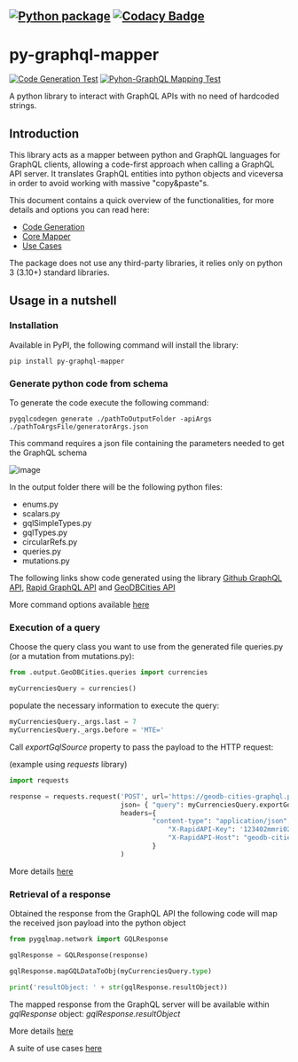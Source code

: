 [![Python package](https://github.com/dapalex/py-graphql-mapper/actions/workflows/python-package.yml/badge.svg)](https://github.com/dapalex/py-graphql-mapper/actions/workflows/python-package.yml)
[![Codacy Badge](https://app.codacy.com/project/badge/Grade/280533e425784f7da9ecb0f6e529886b)](https://www.codacy.com/gh/dapalex/py-graphql-mapper/dashboard?utm_source=github.com&amp;utm_medium=referral&amp;utm_content=dapalex/py-graphql-mapper&amp;utm_campaign=Badge_Grade)
--------------------------------------------------------------------------------
# py-graphql-mapper
[![Code Generation Test](https://github.com/dapalex/py-graphql-mapper/actions/workflows/test-codegen.yml/badge.svg)](https://github.com/dapalex/py-graphql-mapper/actions/workflows/test-codegen.yml)
[![Pyhon-GraphQL Mapping Test](https://github.com/dapalex/py-graphql-mapper/actions/workflows/test-map.yml/badge.svg)](https://github.com/dapalex/py-graphql-mapper/actions/workflows/test-map.yml)

A python library to interact with GraphQL APIs with no need of hardcoded strings.

## Introduction

This library acts as a mapper between python and GraphQL languages for GraphQL clients, allowing a code-first approach when calling a GraphQL API server.
It translates GraphQL entities into python objects and viceversa in order to avoid working with massive "copy&paste"s.

This document contains a quick overview of the functionalities, for more details and options you can read here:

* [Code Generation](https://github.com/dapalex/py-graphql-mapper/blob/main/codegen/README.MD)
* [Core Mapper](https://github.com/dapalex/py-graphql-mapper/blob/main/pygqlmap/README.MD)
* [Use Cases](https://github.com/dapalex/py-graphql-mapper/blob/main/tests/README.MD)


The package does not use any third-party libraries, it relies only on python 3 (3.10+) standard libraries.


## Usage in a nutshell

### Installation

Available in PyPI, the following command will install the library:

```
pip install py-graphql-mapper
```


### Generate python code from schema

To generate the code execute the following command:

```
pygqlcodegen generate ./pathToOutputFolder -apiArgs ./pathToArgsFile/generatorArgs.json
```

This command requires a json file containing the parameters needed to get the GraphQL schema

![image](https://github.com/dapalex/py-graphql-mapper/blob/main/docs/cli_args_nutshell.png)


In the output folder there will be the following python files:

* enums.py
* scalars.py
* gqlSimpleTypes.py
* gqlTypes.py
* circularRefs.py
* queries.py
* mutations.py

The following links show code generated using the library [Github GraphQL API](https://github.com/dapalex/py-graphql-mapper/blob/main/tests/output/github), [Rapid GraphQL API](https://github.com/dapalex/py-graphql-mapper/blob/main/tests/output/RapidApi) and [GeoDBCities API](https://github.com/dapalex/py-graphql-mapper/blob/main/tests/output/GeoDBCities)

More command options available [here](https://github.com/dapalex/py-graphql-mapper/blob/main/codegen/README.MD)


### Execution of a query

Choose the query class you want to use from the generated file queries.py (or a mutation from mutations.py):

```python
from .output.GeoDBCities.queries import currencies

myCurrenciesQuery = currencies()
```
populate the necessary information to execute the query:

```python
myCurrenciesQuery._args.last = 7
myCurrenciesQuery._args.before = 'MTE='
```
Call _exportGqlSource_ property to pass the payload to the HTTP request:

(example using _requests_ library)
```python
import requests

response = requests.request('POST', url='https://geodb-cities-graphql.p.rapidapi.com/',
                            json= { "query": myCurrenciesQuery.exportGqlSource },
                            headers={
                                    "content-type": "application/json",
                                        "X-RapidAPI-Key": '123402mmri02fni230iif32jr420',
                                        "X-RapidAPI-Host": "geodb-cities-graphql.p.rapidapi.com"
                                    }
                            )
```

More details [here](https://github.com/dapalex/py-graphql-mapper/blob/main/pygqlmap/README.MD#executing-an-operation)


### Retrieval of a response

Obtained the response from the GraphQL API the following code will map the received json payload into the python object

```python
from pygqlmap.network import GQLResponse

gqlResponse = GQLResponse(response)

gqlResponse.mapGQLDataToObj(myCurrenciesQuery.type)

print('resultObject: ' + str(gqlResponse.resultObject))
```

The mapped response from the GraphQL server will be available within _gqlResponse_ object: _gqlResponse.resultObject_

More details [here](https://github.com/dapalex/py-graphql-mapper/blob/main/pygqlmap/README.MD#parsing-of-a-response)



A suite of use cases [here](https://github.com/dapalex/py-graphql-mapper/blob/main/tests/README.MD)
